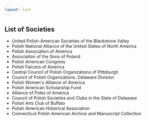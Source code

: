 ```yaml
---
layout: list
---
```


## List of Societies

- United Polish-American Societies of the Blackstone Valley
- Polish National Alliance of the United States of North America
- Polish Association of America
- Association of the Sons of Poland
- Polish American Congress
- Polish Falcons of America
- Central Council of Polish Organizations of Pittsburgh
- Council of Polish Organizations. Delaware Division
- Polish Women's Alliance of America
- Polish American Scholarship Fund
- Alliance of Poles of America
- Council of Polish Societies and Clubs in the State of Delaware
- Polish Arts Club of Buffalo
- Polish American Historical Association
- Connecticut Polish American Archive and Manuscript Collection
